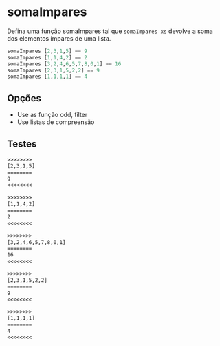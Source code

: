 # somaImpares

Defina uma função somaImpares tal que `somaImpares xs` devolve a soma dos elementos ímpares de uma lista.

```hs
somaImpares [2,3,1,5] == 9
somaImpares [1,1,4,2] == 2
somaImpares [3,2,4,6,5,7,8,0,1] == 16
somaImpares [2,3,1,5,2,2] == 9
somaImpares [1,1,1,1] == 4
```

## Opções

- Use as função odd, filter
- Use listas de compreensão

## Testes

```txt
>>>>>>>>
[2,3,1,5]
========
9
<<<<<<<<

>>>>>>>>
[1,1,4,2]
========
2
<<<<<<<<

>>>>>>>>
[3,2,4,6,5,7,8,0,1]
========
16
<<<<<<<<

>>>>>>>>
[2,3,1,5,2,2]
========
9
<<<<<<<<

>>>>>>>>
[1,1,1,1]
========
4
<<<<<<<<

```
